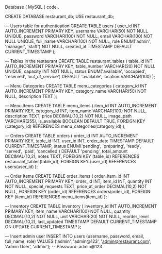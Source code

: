 Database ( MySQL ) code . 

CREATE DATABASE restaurant_db;
USE restaurant_db;

-- Users table for authentication
CREATE TABLE users (
    user_id INT AUTO_INCREMENT PRIMARY KEY,
    username VARCHAR(50) NOT NULL UNIQUE,
    password VARCHAR(100) NOT NULL,
    email VARCHAR(100) NOT NULL UNIQUE,
    full_name VARCHAR(100) NOT NULL,
    role ENUM('admin', 'manager', 'staff') NOT NULL,
    created_at TIMESTAMP DEFAULT CURRENT_TIMESTAMP
);

-- Tables in the restaurant
CREATE TABLE restaurant_tables (
    table_id INT AUTO_INCREMENT PRIMARY KEY,
    table_number VARCHAR(20) NOT NULL UNIQUE,
    capacity INT NOT NULL,
    status ENUM('available', 'occupied', 'reserved', 'out_of_service') DEFAULT 'available',
    location VARCHAR(100)
);

-- Menu Categories
CREATE TABLE menu_categories (
    category_id INT AUTO_INCREMENT PRIMARY KEY,
    category_name VARCHAR(50) NOT NULL,
    description TEXT
);

-- Menu Items
CREATE TABLE menu_items (
    item_id INT AUTO_INCREMENT PRIMARY KEY,
    category_id INT,
    item_name VARCHAR(100) NOT NULL,
    description TEXT,
    price DECIMAL(10,2) NOT NULL,
    image_path VARCHAR(255),
    is_available BOOLEAN DEFAULT TRUE,
    FOREIGN KEY (category_id) REFERENCES menu_categories(category_id)
);

-- Orders
CREATE TABLE orders (
    order_id INT AUTO_INCREMENT PRIMARY KEY,
    table_id INT,
    user_id INT,
    order_date TIMESTAMP DEFAULT CURRENT_TIMESTAMP,
    status ENUM('pending', 'preparing', 'ready', 'served', 'paid', 'cancelled') DEFAULT 'pending',
    total_amount DECIMAL(10,2),
    notes TEXT,
    FOREIGN KEY (table_id) REFERENCES restaurant_tables(table_id),
    FOREIGN KEY (user_id) REFERENCES users(user_id)
);

-- Order Items
CREATE TABLE order_items (
    order_item_id INT AUTO_INCREMENT PRIMARY KEY,
    order_id INT,
    item_id INT,
    quantity INT NOT NULL,
    special_requests TEXT,
    price_at_order DECIMAL(10,2) NOT NULL,
    FOREIGN KEY (order_id) REFERENCES orders(order_id),
    FOREIGN KEY (item_id) REFERENCES menu_items(item_id)
);

-- Inventory
CREATE TABLE inventory (
    inventory_id INT AUTO_INCREMENT PRIMARY KEY,
    item_name VARCHAR(100) NOT NULL,
    quantity DECIMAL(10,2) NOT NULL,
    unit VARCHAR(20) NOT NULL,
    reorder_level DECIMAL(10,2),
    last_updated TIMESTAMP DEFAULT CURRENT_TIMESTAMP ON UPDATE CURRENT_TIMESTAMP
);

-- Insert admin user
INSERT INTO users (username, password, email, full_name, role) 
VALUES ('admin', 'admin@123', 'admin@restaurant.com', 'Admin User', 'admin');
-- Password: admin@123
